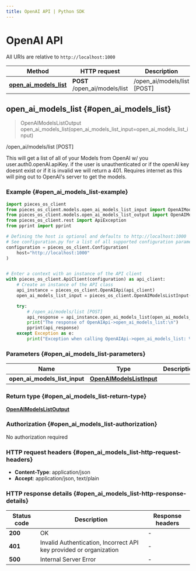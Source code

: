```yaml
---
title: OpenAI API | Python SDK
---
```


# OpenAI API

All URIs are relative to `http://localhost:1000`

Method | HTTP request | Description
------------- | ------------- | -------------
[**open_ai_models_list**](OpenAIApi#open_ai_models_list) | **POST** /open_ai/models/list | /open_ai/models/list [POST]


## **open_ai_models_list** {#open_ai_models_list}
> OpenAIModelsListOutput open_ai_models_list(open_ai_models_list_input=open_ai_models_list_input)

/open_ai/models/list [POST]

This will get a list of all of your Models from OpenAI w/ you user.auth0.openAI.apiKey.  if the user is unauthenticated or if the openAI key doesnt exist or if it is invalid we will return a 401.  Requires internet as this will ping out to OpenAI's server to get the models.

### Example {#open_ai_models_list-example}


```python
import pieces_os_client
from pieces_os_client.models.open_ai_models_list_input import OpenAIModelsListInput
from pieces_os_client.models.open_ai_models_list_output import OpenAIModelsListOutput
from pieces_os_client.rest import ApiException
from pprint import pprint

# Defining the host is optional and defaults to http://localhost:1000
# See configuration.py for a list of all supported configuration parameters.
configuration = pieces_os_client.Configuration(
    host="http://localhost:1000"
)


# Enter a context with an instance of the API client
with pieces_os_client.ApiClient(configuration) as api_client:
    # Create an instance of the API class
    api_instance = pieces_os_client.OpenAIApi(api_client)
    open_ai_models_list_input = pieces_os_client.OpenAIModelsListInput() # OpenAIModelsListInput |  (optional)

    try:
        # /open_ai/models/list [POST]
        api_response = api_instance.open_ai_models_list(open_ai_models_list_input=open_ai_models_list_input)
        print("The response of OpenAIApi->open_ai_models_list:\n")
        pprint(api_response)
    except Exception as e:
        print("Exception when calling OpenAIApi->open_ai_models_list: %s\n" % e)
```



### Parameters {#open_ai_models_list-parameters}


Name | Type | Description  | Notes
------------- | ------------- | ------------- | -------------
 **open_ai_models_list_input** | [**OpenAIModelsListInput**](../models/OpenAIModelsListInput)|  | [optional] 

### Return type {#open_ai_models_list-return-type}

[**OpenAIModelsListOutput**](../models/OpenAIModelsListOutput)

### Authorization {#open_ai_models_list-authorization}

No authorization required

### HTTP request headers {#open_ai_models_list-http-request-headers}

 - **Content-Type**: application/json
 - **Accept**: application/json, text/plain


### HTTP response details {#open_ai_models_list-http-response-details}

| Status code | Description | Response headers |
|-------------|-------------|------------------|
**200** | OK |  -  |
**401** | Invalid Authentication, Incorrect API key provided or organization |  -  |
**500** | Internal Server Error |  -  |

